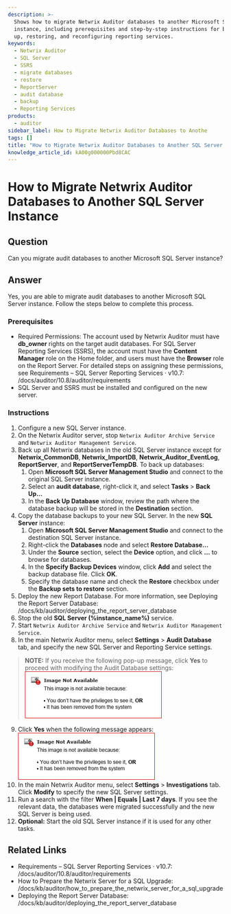 ```yaml
---
description: >-
  Shows how to migrate Netwrix Auditor databases to another Microsoft SQL Server
  instance, including prerequisites and step-by-step instructions for backing
  up, restoring, and reconfiguring reporting services.
keywords:
  - Netwrix Auditor
  - SQL Server
  - SSRS
  - migrate databases
  - restore
  - ReportServer
  - audit database
  - backup
  - Reporting Services
products:
  - auditor
sidebar_label: How to Migrate Netwrix Auditor Databases to Anothe
tags: []
title: "How to Migrate Netwrix Auditor Databases to Another SQL Server Instance"
knowledge_article_id: kA00g000000Pbd8CAC
---
```


# How to Migrate Netwrix Auditor Databases to Another SQL Server Instance

## Question

Can you migrate audit databases to another Microsoft SQL Server instance?

## Answer

Yes, you are able to migrate audit databases to another Microsoft SQL Server instance. Follow the steps below to complete this process.

### Prerequisites

- Required Permissions: The account used by Netwrix Auditor must have **db_owner** rights on the target audit databases. For SQL Server Reporting Services (SSRS), the account must have the **Content Manager** role on the Home folder, and users must have the **Browser** role on the Report Server. For detailed steps on assigning these permissions, see Requirements – SQL Server Reporting Services · v10.7: /docs/auditor/10.8/auditor/requirements
- SQL Server and SSRS must be installed and configured on the new server.

### Instructions

1. Configure a new SQL Server instance.
2. On the Netwrix Auditor server, stop `Netwrix Auditor Archive Service` and `Netwrix Auditor Management Service`.
3. Back up all Netwrix databases in the old SQL Server instance except for **Netwrix_CommonDB**, **Netwrix_ImportDB**, **Netwrix_Auditor_EventLog**, **ReportServer**, and **ReportServerTempDB**. To back up databases:
   1. Open **Microsoft SQL Server Management Studio** and connect to the original SQL Server instance.
   2. Select an **audit database**, right-click it, and select **Tasks** > **Back Up...**
   3. In the **Back Up Database** window, review the path where the database backup will be stored in the **Destination** section.
4. Copy the database backups to your new SQL Server. In the new **SQL Server** instance:
   1. Open **Microsoft SQL Server Management Studio** and connect to the destination SQL Server instance.
   2. Right-click the **Databases** node and select **Restore Database...**
   3. Under the **Source** section, select the **Device** option, and click **...** to browse for databases.
   4. In the **Specify Backup Devices** window, click **Add** and select the backup database file. Click **OK**.
   5. Specify the database name and check the **Restore** checkbox under the **Backup sets to restore** section.
5. Deploy the new Report Database. For more information, see Deploying the Report Server Database: /docs/kb/auditor/deploying_the_report_server_database
6. Stop the old **SQL Server (%instance_name%)** service.
7. Start `Netwrix Auditor Archive Service` and `Netwrix Auditor Management Service`.
8. In the main Netwrix Auditor menu, select **Settings** > **Audit Database** tab, and specify the new SQL Server and Reporting Service settings.

> **NOTE:** If you receive the following pop-up message, click **Yes** to proceed with modifying the Audit Database settings:  
> ![Audit Database modification prompt](images/servlet_image_3823966b1661.png)

9. Click **Yes** when the following message appears:  
   ![Confirmation dialog: Data will become unavailable until the new database is configured](images/servlet_image_3823966b1661.png)
10. In the main Netwrix Auditor menu, select **Settings** > **Investigations** tab. Click **Modify** to specify the new SQL Server settings.
11. Run a search with the filter **When | Equals | Last 7 days**. If you see the relevant data, the databases were migrated successfully and the new SQL Server is being used.
12. **Optional:** Start the old SQL Server instance if it is used for any other tasks.

## Related Links

- Requirements – SQL Server Reporting Services · v10.7: /docs/auditor/10.8/auditor/requirements
- How to Prepare the Netwrix Server for a SQL Upgrade: /docs/kb/auditor/how_to_prepare_the_netwrix_server_for_a_sql_upgrade
- Deploying the Report Server Database: /docs/kb/auditor/deploying_the_report_server_database
